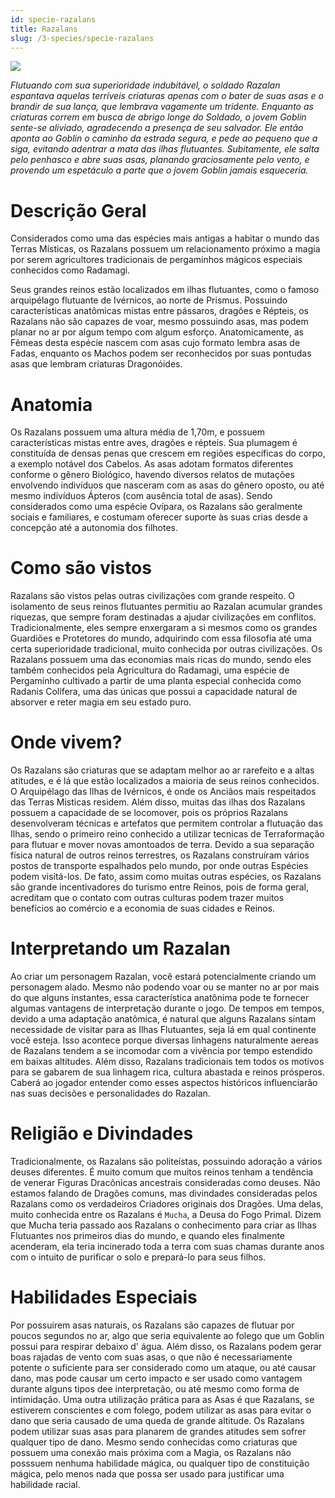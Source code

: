 ```yaml
---
id: specie-razalans
title: Razalans
slug: /3-species/specie-razalans
---
```


![](https://fabulas-e-goblins-book.s3.us-west-2.amazonaws.com/especies-jogaveis/razalans/RazalansSpecie.jpg)

*Flutuando com sua superioridade indubitável, o soldado Razalan espantava aquelas terríveis criaturas apenas com o bater de suas asas e o brandir de sua lança, que lembrava vagamente um tridente. Enquanto as criaturas correm em busca de abrigo longe do Soldado, o jovem Goblin sente-se aliviado, agradecendo a presença de seu salvador. Ele então aponta ao Goblin o caminho da estrada segura, e pede ao pequeno que a siga, evitando adentrar a mata das ilhas flutuantes. Subitamente, ele salta pelo penhasco e abre suas asas, planando graciosamente pelo vento, e provendo um espetáculo a parte que o jovem Goblin jamais esqueceria.*  

# Descrição Geral

Considerados como uma das espécies mais antigas a habitar o mundo das Terras Místicas, os Razalans possuem um relacionamento próximo a magia por serem agricultores tradicionais de pergaminhos mágicos especiais conhecidos como Radamagi.

Seus grandes reinos estão localizados em ilhas flutuantes, como o famoso arquipélago flutuante de Ivérnicos, ao norte de 
Prismus.
Possuindo características anatômicas mistas entre pássaros, dragões e Répteis, os Razalans não são capazes de voar, mesmo possuindo asas, mas podem planar no ar por algum tempo com algum esforço.
Anatomicamente, as Fêmeas desta espécie nascem com asas cujo formato lembra asas de Fadas, enquanto os Machos podem ser reconhecidos por suas pontudas asas que lembram criaturas 
Dragonóides.

# Anatomia

Os Razalans possuem uma altura média de 1,70m, e possuem características mistas entre aves, dragões e répteis. Sua plumagem é constituída de densas penas que crescem em regiões específicas do corpo, a exemplo notável dos Cabelos.
As asas adotam formatos diferentes conforme o gênero Biológico, havendo diversos relatos de mutações envolvendo indivíduos que nasceram com as asas do gênero oposto, ou até mesmo  indivíduos Ápteros (com ausência total de asas).
Sendo considerados como uma espécie Ovípara, os Razalans são geralmente sociais e familiares, e costumam oferecer suporte às suas crias desde a concepção até a autonomia dos filhotes.

# Como são vistos

Razalans são vistos pelas outras civilizações com grande respeito. O isolamento de seus reinos flutuantes permitiu ao Razalan acumular grandes riquezas, que sempre foram destinadas a ajudar civilizações em conflitos.
Tradicionalmente, eles sempre enxergaram a si mesmos como os grandes Guardiões e Protetores do mundo, adquirindo com essa filosofia até uma certa superioridade tradicional, muito conhecida por outras civilizações.
Os Razalans possuem uma das economias mais ricas do mundo, sendo eles também conhecidos pela Agricultura do Radamagi, uma espécie de Pergaminho cultivado a partir de uma planta especial conhecida como Radanis Colífera, uma das únicas que possui a capacidade natural de absorver e reter magia em seu estado puro.

# Onde vivem?

Os Razalans são criaturas que se adaptam melhor ao ar rarefeito e a altas atitudes, e é lá que estão localizados a maioria de seus reinos conhecidos.
O Arquipélago das Ilhas de Ivérnicos, é onde os Anciãos mais respeitados das Terras Misticas residem. 
Além disso, muitas das ilhas dos Razalans possuem a capacidade de se locomover, pois os próprios Razalans desenvolveram técnicas e artefatos que permitem controlar a flutuação das Ilhas, sendo o primeiro reino conhecido a utilizar tecnicas de Terraformação para flutuar e mover novas amontoados de terra.
Devido a sua separação física natural de outros reinos terrestres, os Razalans construíram vários postos de transporte espalhados pelo mundo, por onde outras Espécies podem visitá-los.
De fato, assim como muitas outras espécies, os Razalans são grande incentivadores do turismo entre Reinos, pois de forma geral, acreditam que o contato com outras culturas podem trazer muitos benefícios ao comércio e a economia de suas cidades e Reinos.

# Interpretando um Razalan

Ao criar um personagem Razalan, você estará potencialmente criando um personagem alado. Mesmo não podendo voar ou se manter no ar por mais do que alguns instantes, essa característica anatônima pode te fornecer algumas vantagens de interpretação durante o jogo.
De tempos em tempos, devido a uma adaptação anatômica, é natural que alguns Razalans sintam necessidade de visitar para as Ilhas Flutuantes, seja lá em qual continente você esteja. Isso acontece porque diversas linhagens naturalmente aereas de Razalans tendem a se incomodar com a vivência por tempo estendido em baixas altitudes.
Além disso, Razalans tradicionais tem todos os motivos para se gabarem de sua linhagem rica, cultura abastada e reinos prósperos. 
Caberá ao jogador entender como esses aspectos históricos influenciarão nas suas decisões e personalidades do Razalan.

# Religião e Divindades

Tradicionalmente, os Razalans são politeístas, possuindo adoração a vários deuses diferentes.
É muito comum que muitos reinos tenham a tendência de venerar Figuras Dracônicas ancestrais consideradas como deuses. Não estamos falando de Dragões comuns, mas divindades consideradas pelos Razalans como os verdadeiros Criadores originais dos Dragões.
Uma delas, muito conhecida entre os Razalans é `Mucha`, a Deusa do Fogo Primal. Dizem que Mucha teria passado aos Razalans o conhecimento para criar as Ilhas Flutuantes nos primeiros dias do mundo, e quando eles finalmente acenderam, ela teria incinerado toda a terra com suas chamas durante anos com o intuito de purificar o solo e prepará-lo para seus filhos. 

# Habilidades Especiais

Por possuirem asas naturais, os Razalans são capazes de flutuar por poucos segundos no ar, algo que seria equivalente ao folego que um Goblin possui para respirar debaixo d' água.
Além disso, os Razalans podem gerar boas rajadas de vento com suas asas, o que não é necessariamente potente o suficiente para ser considerado como um ataque, ou até causar dano, mas pode causar um certo impacto e ser usado como vantagem durante alguns tipos dee interpretação, ou até mesmo como forma de intimidação.
Uma outra utilização prática para as Asas é que Razalans, se estiverem conscientes e com folego, podem utilizar as asas para evitar o dano que seria causado de uma queda de grande altitude. Os Razalans podem utilizar suas asas para planarem de grandes atitudes sem sofrer qualquer tipo de dano.
Mesmo sendo conhecidas como criaturas que possuem uma conexão mais próxima com a Magia, os Razalans não posssuem nenhuma habilidade mágica, ou qualquer tipo de constituição mágica, pelo menos nada que possa ser usado para justificar uma habilidade racial.
